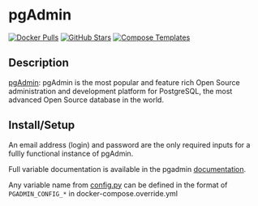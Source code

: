 # pgAdmin

[![Docker Pulls](https://img.shields.io/docker/pulls/dpage/pgadmin4?style=flat-square&color=607D8B&label=docker%20pulls&logo=docker)](https://hub.docker.com/r/dpage/pgadmin4)
[![GitHub Stars](https://img.shields.io/github/stars/pgadmin-org/pgadmin4?style=flat-square&color=607D8B&label=github%20stars&logo=github)](https://github.com/pgadmin-org/pgadmin4)
[![Compose Templates](https://img.shields.io/static/v1?style=flat-square&color=607D8B&label=compose&message=templates)](https://github.com/GhostWriters/DockSTARTer/tree/master/compose/.apps/pgadmin)

## Description

[pgAdmin](https://www.pgadmin.org/): pgAdmin is the most popular and feature rich Open Source administration and development platform for PostgreSQL, the most advanced Open Source database in the world.

## Install/Setup

An email address (login) and password are the only required inputs for a fullly functional instance of pgAdmin.

Full variable documentation is available in the pgadmin [documentation](https://www.pgadmin.org/docs/pgadmin4/latest/container_deployment.html#environment-variables).

Any variable name from [config.py](https://www.pgadmin.org/docs/pgadmin4/latest/config_py.html#config-py) can be defined in the format of `PGADMIN_CONFIG_*` in docker-compose.override.yml
